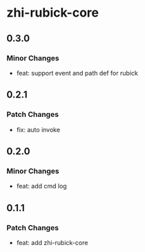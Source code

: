 # zhi-rubick-core

## 0.3.0

### Minor Changes

- feat: support event and path def for rubick

## 0.2.1

### Patch Changes

- fix: auto invoke

## 0.2.0

### Minor Changes

- feat: add cmd log

## 0.1.1

### Patch Changes

- feat: add zhi-rubick-core

